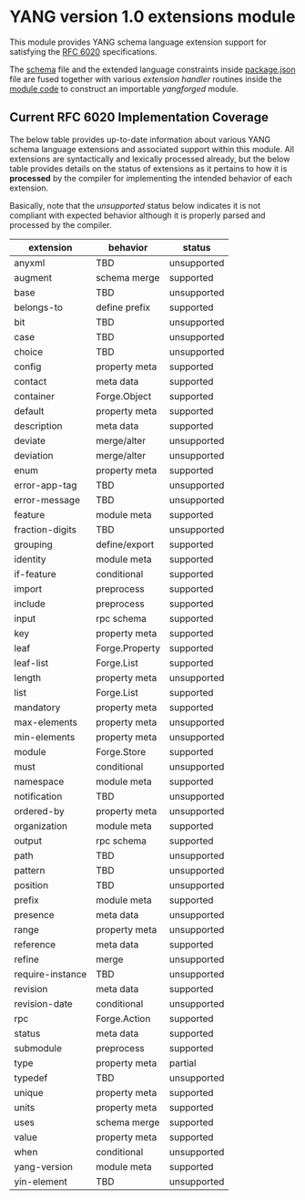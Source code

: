 # YANG version 1.0 extensions module

This module provides YANG schema language extension support for
satisfying the [RFC 6020](http://tools.ietf.org/html/rfc6020)
specifications.

The [schema](yang-v1-extensions.yang) file and the extended language
constraints inside [package.json](package.json) file are fused
together with various *extension handler* routines inside the
[module code](yang-v1-extensions.coffee) to construct an importable
*yangforged* module.

## Current RFC 6020 Implementation Coverage

The below table provides up-to-date information about various YANG
schema language extensions and associated support within this module.
All extensions are syntactically and lexically processed already, but
the below table provides details on the status of extensions as it
pertains to how it is **processed** by the compiler for implementing
the intended behavior of each extension.

Basically, note that the *unsupported* status below indicates it is
not compliant with expected behavior although it is properly parsed
and processed by the compiler.

extension | behavior | status
--- | --- | ---
anyxml | TBD | unsupported
augment | schema merge | supported
base | TBD | unsupported
belongs-to | define prefix | supported
bit | TBD | unsupported
case | TBD | unsupported
choice | TBD | unsupported
config | property meta | supported
contact | meta data | supported
container | Forge.Object | supported
default | property meta | supported
description | meta data | supported
deviate | merge/alter | unsupported
deviation | merge/alter | unsupported
enum | property meta | supported
error-app-tag | TBD | unsupported
error-message | TBD | unsupported
feature | module meta | supported
fraction-digits | TBD | unsupported
grouping | define/export | supported
identity | module meta | supported
if-feature | conditional | supported
import | preprocess | supported
include | preprocess | supported
input | rpc schema | supported
key | property meta | supported
leaf | Forge.Property | supported
leaf-list | Forge.List | supported
length | property meta | unsupported
list | Forge.List | supported
mandatory | property meta | supported
max-elements | property meta | unsupported
min-elements | property meta | unsupported
module | Forge.Store | supported
must | conditional | unsupported
namespace | module meta | supported
notification | TBD | unsupported
ordered-by | property meta | unsupported
organization | module meta | supported
output | rpc schema | supported
path | TBD | unsupported
pattern | TBD | unsupported
position | TBD | unsupported
prefix | module meta | supported
presence | meta data | unsupported
range | property meta | unsupported
reference | meta data | supported
refine | merge | unsupported
require-instance | TBD | unsupported
revision | meta data | supported
revision-date | conditional | unsupported
rpc | Forge.Action | supported
status | meta data | supported
submodule | preprocess | supported
type | property meta | partial
typedef | TBD | unsupported
unique | property meta | supported
units | property meta | supported
uses | schema merge | supported
value | property meta | supported
when | conditional | unsupported
yang-version | module meta | supported
yin-element | TBD | unsupported
